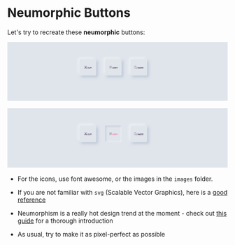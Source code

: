 # Neumorphic Buttons

Let's try to recreate these **neumorphic** buttons:

![example](images/example.png)

![example hover](images/example-hover.png)

- For the icons, use font awesome, or the images in the `images` folder.

- If you are not familiar with `svg` (Scalable Vector Graphics), here is a [good reference](https://developer.mozilla.org/en-US/docs/Web/SVG/Tutorial)

- Neumorphism is a really hot design trend at the moment - check out [this guide](https://css-tricks.com/neumorphism-and-css/) for a thorough introduction

- As usual, try to make it as pixel-perfect as possible
